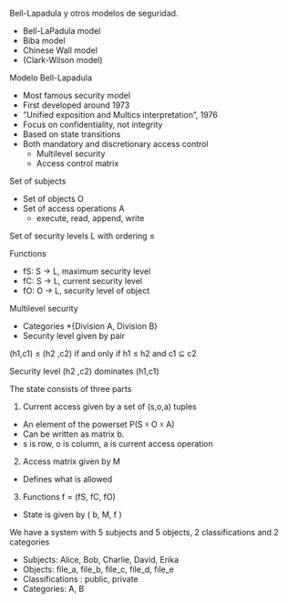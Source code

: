 Bell-Lapadula y otros modelos de seguridad.

- Bell-LaPadula model
- Biba model
- Chinese Wall model
- (Clark-Wilson model)

Modelo Bell-Lapadula

- Most famous security model
- First developed around 1973
- ”Unified exposition and Multics interpretation”, 1976
- Focus on confidentiality, not integrity
- Based on state transitions
- Both mandatory and discretionary access control
   * Multilevel security
   * Access control matrix
 
Set of subjects

- Set of objects O
- Set of access operations A
  * execute, read, append, write
 
Set of security levels L with ordering ≤

Functions

- fS: S → L, maximum security level
- fC: S → L, current security level
- fO: O → L, security level of object

Multilevel security

- Categories
  *{Division A, Division B}
- Security level given by pair

(h1,c1) ≤ (h2 ,c2) if and only if h1 ≤ h2 and c1 ⊆ c2
 
Security level (h2 ,c2) dominates (h1,c1)

The state consists of three parts
1. Current access given by a set of (s,o,a) tuples
 * An element of the powerset P(S ☓ O ☓ A)
 * Can be written as matrix b.
 * s is row, o is column, a is current access operation
2. Access matrix given by M
 * Defines what is allowed
3. Functions f = (fS, fC, fO)
 * State is given by ( b, M, f )

We have a system with 5 subjects and 5 objects, 2 classifications and 2 categories
 - Subjects: Alice, Bob, Charlie, David, Erika
 - Objects: file_a, file_b, file_c, file_d, file_e
 -  Classifications : public, private
 - Categories: A, B
